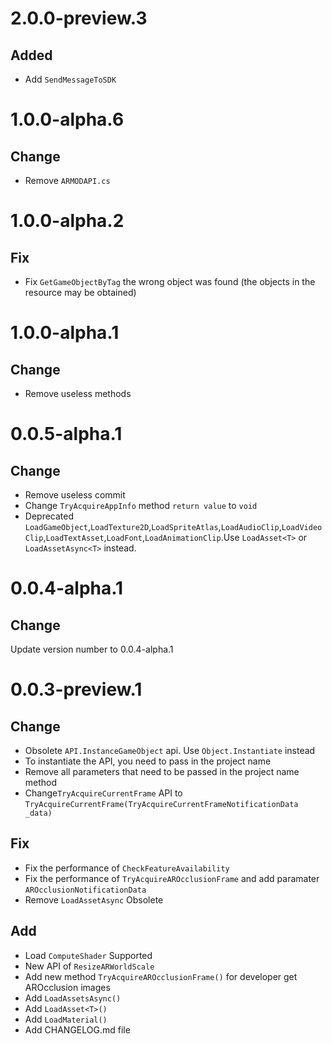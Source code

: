 # 2.0.0-preview.3
## Added 
- Add `SendMessageToSDK` 

# 1.0.0-alpha.6
## Change
- Remove `ARMODAPI.cs`
# 1.0.0-alpha.2
## Fix
- Fix `GetGameObjectByTag` the wrong object was found (the objects in the resource may be obtained)

# 1.0.0-alpha.1
## Change
- Remove useless methods

# 0.0.5-alpha.1
## Change
- Remove useless commit
- Change `TryAcquireAppInfo` method `return value` to `void`
- Deprecated `LoadGameObject`,`LoadTexture2D`,`LoadSpriteAtlas`,`LoadAudioClip`,`LoadVideoClip`,`LoadTextAsset`,`LoadFont`,`LoadAnimationClip`.Use `LoadAsset<T>` or `LoadAssetAsync<T>` instead.

# 0.0.4-alpha.1
## Change
Update version number to 0.0.4-alpha.1


# 0.0.3-preview.1
## Change
- Obsolete `API.InstanceGameObject` api. Use `Object.Instantiate` instead
- To instantiate the API, you need to pass in the project name
- Remove all parameters that need to be passed in the project name method
-  Change`TryAcquireCurrentFrame` API to `TryAcquireCurrentFrame(TryAcquireCurrentFrameNotificationData _data)`

## Fix
- Fix the performance of `CheckFeatureAvailability`
- Fix the performance of `TryAcquireAROcclusionFrame` and add paramater `AROcclusionNotificationData`
- Remove `LoadAssetAsync` Obsolete

## Add
- Load `ComputeShader` Supported
- New API of `ResizeARWorldScale`
- Add new method `TryAcquireAROcclusionFrame()` for developer get AROcclusion images 
- Add `LoadAssetsAsync()`
- Add `LoadAsset<T>()`
- Add `LoadMaterial()`
- Add CHANGELOG.md file